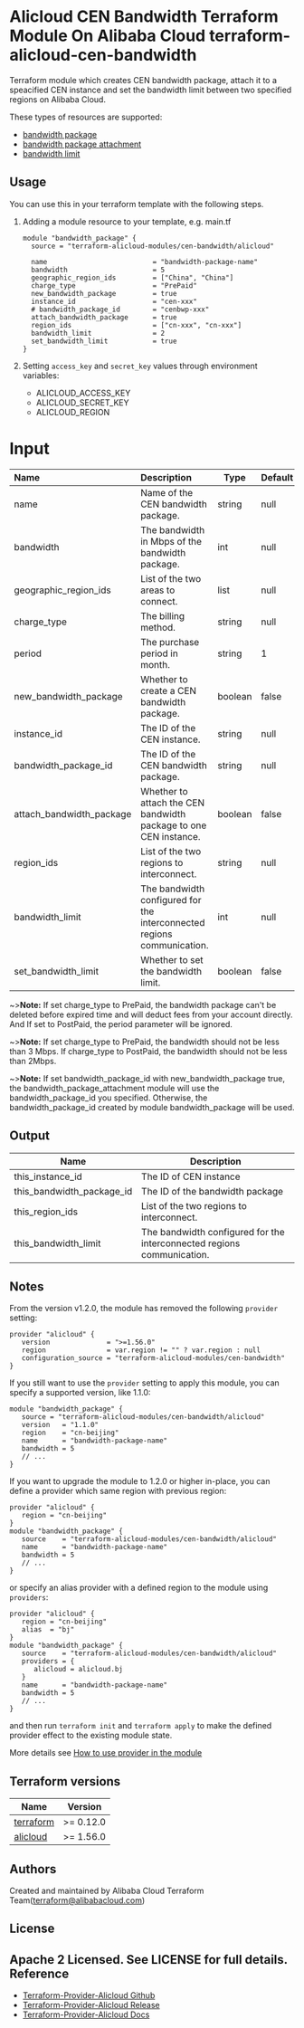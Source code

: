 # Alicloud CEN Bandwidth Terraform Module On Alibaba Cloud terraform-alicloud-cen-bandwidth

Terraform module which creates CEN bandwidth package, attach it to a speacified CEN instance and set the bandwidth limit between two specified regions on Alibaba Cloud.

These types of resources are supported:

- [bandwidth package](https://github.com/terraform-providers/terraform-provider-alicloud/blob/master/website/docs/r/cen_bandwidth_package.html.markdown)
- [bandwidth package attachment](https://github.com/terraform-providers/terraform-provider-alicloud/blob/master/website/docs/r/cen_bandwidth_package_attachment.html.markdown)
- [bandwidth limit](https://github.com/terraform-providers/terraform-provider-alicloud/blob/master/website/docs/r/cen_bandwidth_limit.html.markdown)

## Usage

You can use this in your terraform template with the following steps.

1. Adding a module resource to your template, e.g. main.tf

   ```
   module "bandwidth_package" {
     source = "terraform-alicloud-modules/cen-bandwidth/alicloud"
   
     name                          = "bandwidth-package-name"
     bandwidth                     = 5
     geographic_region_ids         = ["China", "China"]
     charge_type                   = "PrePaid"
     new_bandwidth_package         = true
     instance_id                   = "cen-xxx"
     # bandwidth_package_id        = "cenbwp-xxx"
     attach_bandwidth_package      = true
     region_ids                    = ["cn-xxx", "cn-xxx"]
     bandwidth_limit               = 2
     set_bandwidth_limit           = true
   }
   ```

2. Setting `access_key` and `secret_key` values through environment variables:

   - ALICLOUD_ACCESS_KEY
   - ALICLOUD_SECRET_KEY
   - ALICLOUD_REGION

# Input

| Name                  | Description                                                  | Type   | Default                  | Required |
| :-------------------- | :----------------------------------------------------------- | ------ | ------------------------ | -------- |
| name                  | Name of the CEN bandwidth package.                           | string  | null                    | yes      |
| bandwidth             | The bandwidth in Mbps of the bandwidth package.              | int     | null                    | yes      |
| geographic_region_ids | List of the two areas to connect.                            | list    | null                    | yes      |
| charge_type           | The billing method.                                          | string  | null                    | yes      |
| period                | The purchase period in month.                                | string  | 1                       | no       |
| new_bandwidth_package | Whether to create a CEN bandwidth package.                | boolean | false                   | no       |
| instance_id           | The ID of the CEN instance.                                  | string  | null                    | yes      |
| bandwidth_package_id  | The ID of the CEN bandwidth package.                         | string  | null                    | no       |
| attach_bandwidth_package | Whether to attach the CEN bandwidth package to one CEN instance.    | boolean | false         | no       |
| region_ids            | List of the two regions to interconnect.                     | string  | null                    | yes      |
| bandwidth_limit       | The bandwidth configured for the interconnected regions communication. | int     | null          | yes      |
| set_bandwidth_limit   | Whether to set the bandwidth limit.                          | boolean | false                   | no       |
~>**Note:** If set charge_type to PrePaid, the bandwidth package can't be deleted before expired time and will deduct fees from your account directly. And If set to PostPaid, the period parameter will be ignored.

~>**Note:** If set charge_type to PrePaid, the bandwidth should not be less than 3 Mbps. If charge_type to PostPaid, the bandwidth should not be less than 2Mbps.

~>**Note:** If set bandwidth_package_id with new_bandwidth_package true, the bandwidth_package_attachment module will use the bandwidth_package_id you specified. Otherwise, the bandwidth_package_id created by module bandwidth_package will be used.
## Output

| Name                      | Description                     |
| ------------------------- | ------------------------------- |
| this_instance_id          | The ID of CEN instance          |
| this_bandwidth_package_id | The ID of the bandwidth package |
| this_region_ids | List of the two regions to interconnect.                     |
| this_bandwidth_limit | The bandwidth configured for the interconnected regions communication. |

## Notes
From the version v1.2.0, the module has removed the following `provider` setting:

```hcl
provider "alicloud" {
   version              = ">=1.56.0"
   region               = var.region != "" ? var.region : null
   configuration_source = "terraform-alicloud-modules/cen-bandwidth"
}
```

If you still want to use the `provider` setting to apply this module, you can specify a supported version, like 1.1.0:

```hcl
module "bandwidth_package" {
   source = "terraform-alicloud-modules/cen-bandwidth/alicloud"
   version   = "1.1.0"
   region    = "cn-beijing"
   name      = "bandwidth-package-name"
   bandwidth = 5
   // ...
}
```

If you want to upgrade the module to 1.2.0 or higher in-place, you can define a provider which same region with
previous region:

```hcl
provider "alicloud" {
   region = "cn-beijing"
}
module "bandwidth_package" {
   source    = "terraform-alicloud-modules/cen-bandwidth/alicloud"
   name      = "bandwidth-package-name"
   bandwidth = 5
   // ...
}
```
or specify an alias provider with a defined region to the module using `providers`:

```hcl
provider "alicloud" {
   region = "cn-beijing"
   alias  = "bj"
}
module "bandwidth_package" {
   source    = "terraform-alicloud-modules/cen-bandwidth/alicloud"
   providers = {
      alicloud = alicloud.bj
   }
   name      = "bandwidth-package-name"
   bandwidth = 5
   // ...
}
```

and then run `terraform init` and `terraform apply` to make the defined provider effect to the existing module state.

More details see [How to use provider in the module](https://www.terraform.io/docs/language/modules/develop/providers.html#passing-providers-explicitly)

## Terraform versions

| Name | Version |
|------|---------|
| <a name="requirement_terraform"></a> [terraform](#requirement\_terraform) | >= 0.12.0 |
| <a name="requirement_alicloud"></a> [alicloud](#requirement\_alicloud) | >= 1.56.0 |

Authors
-------
Created and maintained by Alibaba Cloud Terraform Team(terraform@alibabacloud.com)

License
----
Apache 2 Licensed. See LICENSE for full details.
Reference
---------
* [Terraform-Provider-Alicloud Github](https://github.com/terraform-providers/terraform-provider-alicloud)
* [Terraform-Provider-Alicloud Release](https://releases.hashicorp.com/terraform-provider-alicloud/)
* [Terraform-Provider-Alicloud Docs](https://www.terraform.io/docs/providers/alicloud/index.html)